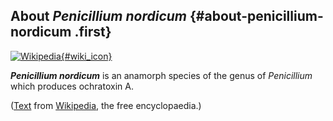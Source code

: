 About *Penicillium nordicum* {#about-penicillium-nordicum .first}
----------------------------

[![Wikipedia](/img/wikipedia_logo_v2_en.png){#wiki_icon}](http://en.wikipedia.org/wiki/Penicillium_nordicum)

***Penicillium nordicum*** is an anamorph species of the genus of
*Penicillium* which produces ochratoxin A.

([Text](http://en.wikipedia.org/wiki/Penicillium_nordicum) from
[Wikipedia](http://en.wikipedia.org/), the free encyclopaedia.)
